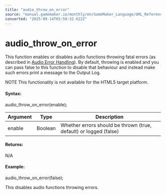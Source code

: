 ```yaml
---
title: "audio_throw_on_error"
source: "manual.gamemaker.io/monthly/en/GameMaker_Language/GML_Reference/Asset_Management/Audio/audio_throw_on_error.htm"
converted: "2025-09-14T03:59:32.622Z"
---
```


# audio\_throw\_on\_error

This function enables or disables audio functions throwing fatal errors (as described in [Audio Error Handling](Audio.htm#h1)). By default, throwing is enabled and you can pass false to this function to disable that behaviour and instead make such errors print a message to the Output Log.

NOTE This functionality is not available for the HTML5 target platform.

#### Syntax:

audio\_throw\_on\_error(enable);

| Argument | Type | Description |
| --- | --- | --- |
| enable | Boolean | Whether errors should be thrown (true, default) or logged (false) |

#### Returns:

N/A

#### Example:

audio\_throw\_on\_error(false);

This disables audio functions throwing errors.